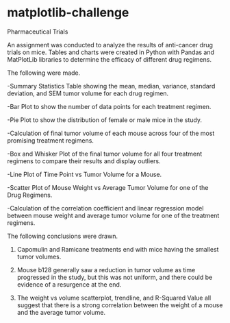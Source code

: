 # matplotlib-challenge
Pharmaceutical Trials

An assignment was conducted to analyze the results of anti-cancer drug trials on mice. Tables and charts were created in Python with Pandas
and MatPlotLib libraries to determine the efficacy of different drug regimens.


The following were made.


-Summary Statistics Table showing the mean, median, variance, standard deviation, and SEM tumor volume for each drug regimen.

-Bar Plot to show the number of data points for each treatment regimen.

-Pie Plot to show the distribution of female or male mice in the study.

-Calculation of final tumor volume of each mouse across four of the most promising treatment regimens.

-Box and Whisker Plot of the final tumor volume for all four treatment regimens to compare their results and display outliers.

-Line Plot of Time Point vs Tumor Volume for a Mouse.

-Scatter Plot of Mouse Weight vs Average Tumor Volume for one of the Drug Regimens.

-Calculation of the correlation coefficient and linear regression model between mouse weight and average tumor volume for one of the
treatment regimens.



The following conclusions were drawn.


1. Capomulin and Ramicane treatments end with mice having the smallest tumor volumes.

2. Mouse b128 generally saw a reduction in tumor volume as time progressed in the study, but this was not uniform, and there could be evidence of a resurgence at the end.

3. The weight vs volume scatterplot, trendline, and R-Squared Value all suggest that there is a strong correlation between the weight of a mouse and the average tumor volume.

